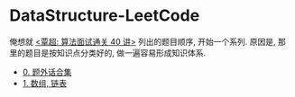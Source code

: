 # DataStructure-LeetCode

俺想就 [<覃超: 算法面试通关 40 讲>](https://time.geekbang.org/course/detail/100019701-41518) 列出的题目顺序, 开始一个系列. 原因是, 那里的题目是按知识点分类好的, 做一遍容易形成知识体系.

* [0. 题外话合集](https://github.com/sctang0/DataStructure-LeetCode/blob/main/CHAPTER.00.md)
* [1. 数组, 链表](https://github.com/sctang0/DataStructure-LeetCode/blob/main/CHAPTER.01.md)